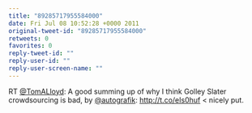 ```yaml
---
title: "89285717955584000"
date: Fri Jul 08 10:52:28 +0000 2011
original-tweet-id: "89285717955584000"
retweets: 0
favorites: 0
reply-tweet-id: ""
reply-user-id: ""
reply-user-screen-name: ""
---
```

RT <a href="https://twitter.com/TomALloyd">@TomALloyd</a>: A good summing up of why I think Golley Slater crowdsourcing is bad, by <a href="https://twitter.com/autografik">@autografik</a>: http://t.co/eIs0huf &lt; nicely put.
